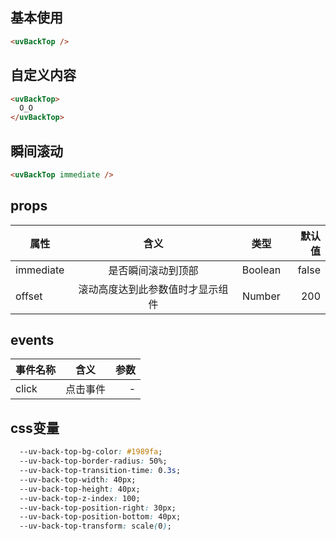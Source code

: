 <script setup>
import useCompStore from '../store/copname.js'
import { onMounted } from 'vue'
const compStore =useCompStore()

onMounted(()=>{
  compStore.updateName('back-top')
})

</script>

## 基本使用

```html
<uvBackTop />
```

## 自定义内容

```html
<uvBackTop>
  O_O
</uvBackTop>
```

## 瞬间滚动

```html
<uvBackTop immediate />
```

## props

| 属性      |               含义               |  类型   | 默认值 |
| --------- | :------------------------------: | :-----: | -----: |
| immediate |        是否瞬间滚动到顶部        | Boolean |  false |
| offset    | 滚动高度达到此参数值时才显示组件 | Number  |    200 |

## events

| 事件名称 |   含义   | 参数 |
| -------- | :------: | ---: |
| click    | 点击事件 |    - |

## css变量

```css
  --uv-back-top-bg-color: #1989fa;
  --uv-back-top-border-radius: 50%;
  --uv-back-top-transition-time: 0.3s;
  --uv-back-top-width: 40px;
  --uv-back-top-height: 40px;
  --uv-back-top-z-index: 100;
  --uv-back-top-position-right: 30px;
  --uv-back-top-position-bottom: 40px;
  --uv-back-top-transform: scale(0);
```
